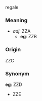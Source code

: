 regale
### Meaning
+ _adj_: ZZA
    + __eg__: ZZB

### Origin

ZZC

### Synonym

__eg__: ZZD

+ ZZE



